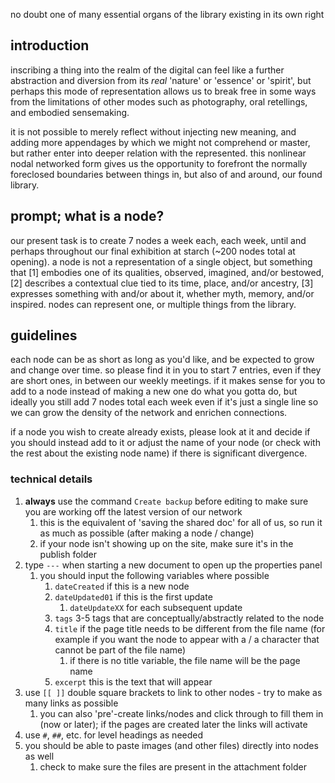 no doubt one of many essential organs of the library existing in its own right
## introduction
inscribing a thing into the realm of the digital can feel like a further abstraction and diversion from its *real* 'nature' or 'essence' or 'spirit', but perhaps this mode of representation allows us to break free in some ways from the limitations of other modes such as photography, oral retellings, and embodied sensemaking.

it is not possible to merely reflect without injecting new meaning, and adding more appendages by which we might not comprehend or master, but rather enter into deeper relation with the represented. this nonlinear nodal networked form gives us the opportunity to forefront the normally foreclosed boundaries between things in, but also of and around, our found library.

## prompt; what is a node?
our present task is to create 7 nodes a week each, each week, until and perhaps throughout our final exhibition at starch (~200 nodes total at opening). a node is not a representation of a single object, but something that [1] embodies one of its qualities, observed, imagined, and/or bestowed, [2] describes a contextual clue tied to its time, place, and/or ancestry, [3] expresses something with and/or about it, whether myth, memory, and/or inspired. nodes can represent one, or multiple things from the library.

## guidelines
each node can be as short as long as you'd like, and be expected to grow and change over time. so please find it in you to start 7 entries, even if they are short ones, in between our weekly meetings. if it makes sense for you to add to a node instead of making a new one do what you gotta do, but ideally you still add 7 nodes total each week even if it's just a single line so we can grow the density of the network and enrichen connections.

if a node you wish to create already exists, please look at it and decide if you should instead add to it or adjust the name of your node (or check with the rest about the existing node name) if there is significant divergence.

### technical details
1. **always** use the command `Create backup` before editing to make sure you are working off the latest version of our network
	1. this is the equivalent of 'saving the shared doc' for all of us, so run it as much as possible (after making a node / change)
	2. if your node isn't showing up on the site, make sure it's in the publish folder
2. type `---` when starting a new document to open up the properties panel
	1. you should input the following variables where possible
		1. `dateCreated` if this is a new node
		2. `dateUpdated01` if this is the first update
			1. `dateUpdateXX` for each subsequent update
		3. `tags` 3-5 tags that are conceptually/abstractly related to the node
		4. `title` if the page title needs to be different from the file name (for example if you want the node to appear with a / a character that cannot be part of the file name)
			1. if there is no title variable, the file name will be the page name
		5. `excerpt` this is the text that will appear 
3. use `[[ ]]` double square brackets to link to other nodes - try to make as many links as possible
	1. you can also 'pre'-create links/nodes and click through to fill them in (now or later); if the pages are created later the links will activate
4. use `#`, `##`, etc. for level headings as needed
5. you should be able to paste images (and other files) directly into nodes as well
	1. check to make sure the files are present in the attachment folder